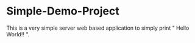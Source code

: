 # Simple-Demo-Project
This is a very simple server web based application to simply print " Hello World!! ".
